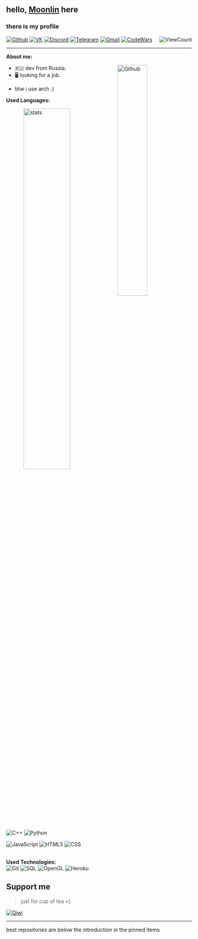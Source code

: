 ## hello, <a href="."> Moonlin</a> here
### there is my profile

[![Github](https://img.shields.io/badge/-Github-000?style=flat&logo=Github&logoColor=white)](https://github.com/moonlincoder)
[![VK](https://img.shields.io/badge/-VK-blue?style=flat&logo=VK&logoColor=white)](https://vk.com/all_pha)
[![Discord](https://img.shields.io/badge/-Discord-747EF7?style=flat&logo=Discord&logoColor=white)](https://discordapp.com/users/483957617765515264)
[![Telegram](https://img.shields.io/badge/-Telegram-lightblue?style=flat&logo=telegram&logoColor=white)](https://t.me/SegFault0xFF)
[![Gmail](https://img.shields.io/badge/-Gmail-c14438?style=flat&logo=Gmail&logoColor=white)](mailto:moonlin.coder@gmail.com)
[![CodeWars](https://img.shields.io/badge/-CodeWars-B1361E?style=flat&logo=Codewars&logoColor=white)](https://www.codewars.com/users/moonlincoder)
<img align="right" alt="ViewCount" src="https://views.whatilearened.today/views/github/moonlincoder/moonlincoder.svg" />

---

<!-- Talking about you -->
**About me:**

<!-- Any image aligned to the right. Beware the width -->
<img width="40%" align="right" alt="Github" src="https://raw.githubusercontent.com/onimur/.github/master/.resources/git-header.svg" />

- 🇷🇺  dev from Russia. 
- 🖥️  looking for a job.

* btw i use arch :)

**Used Languages:** 
<p>
  <a href="https://github.com/moonlincoder">
    <img align="right" width="50%" src="https://github-readme-stats.vercel.app/api?username=moonlincoder&show_icons=true" alt="stats"/>
  </a>

![C++](https://img.shields.io/badge/-C++-blue?style=for-the-badge&logo=cplusplus)
 ![Python](https://img.shields.io/badge/-Python-111?style=for-the-badge&logo=Python&logoColor=blue)
  
![JavaScript](https://img.shields.io/badge/javascript-%23323330.svg?style=for-the-badge&logo=javascript&logoColor=%23F7DF1E)
![HTML5](https://img.shields.io/badge/-HTML-E34F26?style=for-the-badge&logo=HTML5&logoColor=white)
![CSS](https://img.shields.io/badge/CSS-1572B6?style=for-the-badge&logo=CSS3&logoColor=white)
  
<br/> **Used Technologies:** <br/>
![Git](https://img.shields.io/badge/-Git-824?style=for-the-badge&logo=git)
![SQL](https://img.shields.io/badge/-SQL-66F?style=for-the-badge&logo=mysql&logoColor=black)
![OpenGL](https://img.shields.io/badge/-OpenGL-144?style=for-the-badge&logo=Opengl) 
![Heroku](https://img.shields.io/badge/-Heroku-805AC3?style=for-the-badge&logo=Heroku&logoColor=black)
</p>
 
## Support me
> just for cup of tea =)

[![Qiwi](https://img.shields.io/badge/-Qiwi_Wallet-EEE?style=for-the-badge&logo=Qiwi&)](https://my.qiwi.com/Artem-YaRYmdn-UqC)

---
best repositories are below the introduction in the pinned items

<!-- the original author's comment has been saved -->
<!-- This readme was created by Murillo Comino - https://github.com/onimur -->
